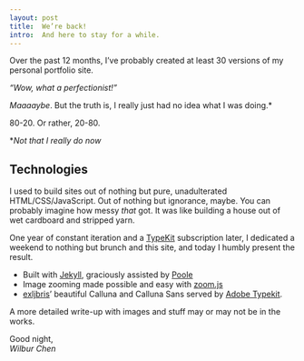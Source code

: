 ```yaml
---
layout: post
title:  We’re back!
intro:  And here to stay for a while.
---
```


Over the past 12 months, I’ve probably created at least 30 versions of my personal portfolio site. 

*“Wow, what a perfectionist!”*

*Maaaaybe*. But the truth is, I really just had no idea what I was doing.* 

80-20. Or rather, 20-80. 

**Not that I really do now*

## Technologies

I used to build sites out of nothing but pure, unadulterated HTML/CSS/JavaScript. Out of nothing but ignorance, maybe. You can probably imagine how messy *that* got. It was like building a house out of wet cardboard and stripped yarn.

One year of constant iteration and a <a href='http://typekit.com'>TypeKit</a> subscription later, I dedicated a weekend to nothing but brunch and this site, and today I humbly present the result.

- Built with <a href='http://jekyllrb.com'>Jekyll</a>, graciously assisted by <a href='http://getpoole.com/'>Poole</a>
- Image zooming made possible and easy with <a href='https://github.com/fat/zoom.js/tree/master'>zoom.js</a> 
- <a href='http://www.exljbris.com/'>exljbris</a>’ beautiful Calluna and Calluna Sans served by <a href='http://typekit.com'>Adobe Typekit</a>.

A more detailed write-up with images and stuff may or may not be in the works.

Good night,
<br>
*Wilbur Chen*






